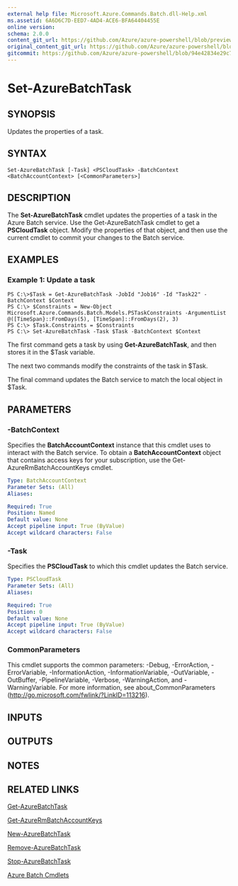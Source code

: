 ```yaml
---
external help file: Microsoft.Azure.Commands.Batch.dll-Help.xml
ms.assetid: 6A6D6C7D-EED7-4AD4-ACE6-BFA64404455E
online version:
schema: 2.0.0
content_git_url: https://github.com/Azure/azure-powershell/blob/preview/src/ResourceManager/AzureBatch/Commands.Batch/help/Set-AzureBatchTask.md
original_content_git_url: https://github.com/Azure/azure-powershell/blob/preview/src/ResourceManager/AzureBatch/Commands.Batch/help/Set-AzureBatchTask.md
gitcommit: https://github.com/Azure/azure-powershell/blob/94e42834e29c78cafba9e3f1e99e14af92561036
---
```


# Set-AzureBatchTask

## SYNOPSIS
Updates the properties of a task.

## SYNTAX

```
Set-AzureBatchTask [-Task] <PSCloudTask> -BatchContext <BatchAccountContext> [<CommonParameters>]
```

## DESCRIPTION
The **Set-AzureBatchTask** cmdlet updates the properties of a task in the Azure Batch service.
Use the Get-AzureBatchTask cmdlet to get a **PSCloudTask** object.
Modify the properties of that object, and then use the current cmdlet to commit your changes to the Batch service.

## EXAMPLES

### Example 1: Update a task
```
PS C:\>$Task = Get-AzureBatchTask -JobId "Job16" -Id "Task22" -BatchContext $Context
PS C:\> $Constraints = New-Object Microsoft.Azure.Commands.Batch.Models.PSTaskConstraints -ArgumentList @([TimeSpan}::FromDays(5), [TimeSpan]::FromDays(2), 3)
PS C:\> $Task.Constraints = $Constraints
PS C:\> Set-AzureBatchTask -Task $Task -BatchContext $Context
```

The first command gets a task by using **Get-AzureBatchTask**, and then stores it in the $Task variable.

The next two commands modify the constraints of the task in $Task.

The final command updates the Batch service to match the local object in $Task.

## PARAMETERS

### -BatchContext
Specifies the **BatchAccountContext** instance that this cmdlet uses to interact with the Batch service.
To obtain a **BatchAccountContext** object that contains access keys for your subscription, use the Get-AzureRmBatchAccountKeys cmdlet.

```yaml
Type: BatchAccountContext
Parameter Sets: (All)
Aliases: 

Required: True
Position: Named
Default value: None
Accept pipeline input: True (ByValue)
Accept wildcard characters: False
```

### -Task
Specifies the **PSCloudTask** to which this cmdlet updates the Batch service.

```yaml
Type: PSCloudTask
Parameter Sets: (All)
Aliases: 

Required: True
Position: 0
Default value: None
Accept pipeline input: True (ByValue)
Accept wildcard characters: False
```

### CommonParameters
This cmdlet supports the common parameters: -Debug, -ErrorAction, -ErrorVariable, -InformationAction, -InformationVariable, -OutVariable, -OutBuffer, -PipelineVariable, -Verbose, -WarningAction, and -WarningVariable. For more information, see about_CommonParameters (http://go.microsoft.com/fwlink/?LinkID=113216).

## INPUTS

## OUTPUTS

## NOTES

## RELATED LINKS

[Get-AzureBatchTask](./Get-AzureBatchTask.md)

[Get-AzureRmBatchAccountKeys](./Get-AzureRmBatchAccountKeys.md)

[New-AzureBatchTask](./New-AzureBatchTask.md)

[Remove-AzureBatchTask](./Remove-AzureBatchTask.md)

[Stop-AzureBatchTask](./Stop-AzureBatchTask.md)

[Azure Batch Cmdlets](./AzureRM.Batch.md)



